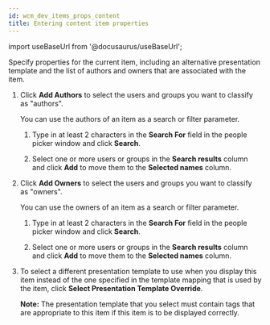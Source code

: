 ```yaml
---
id: wcm_dev_items_props_content
title: Entering content item properties
---
```

import useBaseUrl from '@docusaurus/useBaseUrl';



Specify properties for the current item, including an alternative presentation template and the list of authors and owners that are associated with the item.

1.  Click **Add Authors** to select the users and groups you want to classify as "authors".

    You can use the authors of an item as a search or filter parameter.

    1.  Type in at least 2 characters in the **Search For** field in the people picker window and click **Search**.

    2.  Select one or more users or groups in the **Search results** column and click **Add** to move them to the **Selected names** column.

2.  Click **Add Owners** to select the users and groups you want to classify as "owners".

    You can use the owners of an item as a search or filter parameter.

    1.  Type in at least 2 characters in the **Search For** field in the people picker window and click **Search**.

    2.  Select one or more users or groups in the **Search results** column and click **Add** to move them to the **Selected names** column.

3.  To select a different presentation template to use when you display this item instead of the one specified in the template mapping that is used by the item, click **Select Presentation Template Override**.

    **Note:** The presentation template that you select must contain tags that are appropriate to this item if this item is to be displayed correctly.



